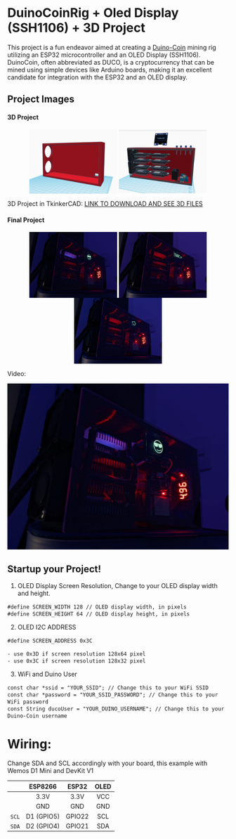 # DuinoCoinRig + Oled Display (SSH1106) + 3D Project

This project is a fun endeavor aimed at creating a [Duino-Coin](https://duinocoin.com/) mining rig utilizing an ESP32 microcontroller and an OLED Display (SSH1106). DuinoCoin, often abbreviated as DUCO, is a cryptocurrency that can be mined using simple devices like Arduino boards, making it an excellent candidate for integration with the ESP32 and an OLED display.

## Project Images

#### 3D Project 

<p class="header" align="center">
 <img width="200px" src="./assets/images_of_3d/image_1.png" align="center" alt="Image" />
  <img width="200px" src="./assets/images_of_3d/image_2.png" align="center" alt="Image" />
</p>


3D Project in TkinkerCAD: [LINK TO DOWNLOAD AND SEE 3D FILES](https://www.tinkercad.com/things/iTYipCqVdxV-duinocoin-rig-project-)

#### Final Project 

<p class="header" align="center">
 <img width="200px" src="./assets//images_of_prototype/image_1.jpg" align="center" alt="Image" />
 <img width="200px" src="./assets//images_of_prototype/image_2.jpg" align="center" alt="Image" />
 <img width="200px" src="./assets//images_of_prototype/image_3.jpg" align="center" alt="Image" />
</p>

Video: 

[![Watch the video](./assets//images_of_prototype/image_1.jpg)](https://youtu.be/iDpe75lYYbM)

## Startup your Project! 

1. OLED Display Screen Resolution, Change to your OLED display width and height.
```
#define SCREEN_WIDTH 128 // OLED display width, in pixels
#define SCREEN_HEIGHT 64 // OLED display height, in pixels
```

2. OLED I2C ADDRESS
```
#define SCREEN_ADDRESS 0x3C
```
    - use 0x3D if screen resolution 128x64 pixel
    - use 0x3C if screen resolution 128x32 pixel

3. WiFi and Duino User
```
const char *ssid = "YOUR_SSID"; // Change this to your WiFi SSID
const char *password = "YOUR_SSID_PASSWORD"; // Change this to your WiFi password
const String ducoUser = "YOUR_DUINO_USERNAME"; // Change this to your Duino-Coin username
```
# Wiring:
Change SDA and SCL accordingly with your board, this example with Wemos D1 Mini and DevKit V1

|| ESP8266 | ESP32 | OLED |
|:-:| :----: | :----: | :-----: |
||3.3V | 3.3V | VCC |
||GND | GND | GND |
|`SCL`|D1 (GPIO5) | GPIO22| SCL |
|`SDA`|D2 (GPIO4) | GPIO21 | SDA |
